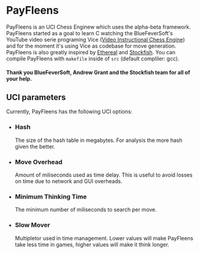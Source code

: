 # PayFleens
PayFleens is an UCI Chess Enginew which uses the alpha-beta framework. PayFleens started as a goal to learn C watching the BlueFeverSoft's YouTube video serie programing Vice ([Video Instructional Chess Engine](https://www.chessprogramming.org/Vice)) and for the moment it's using Vice as codebase for move generation. PayFleens is also greatly inspired by [Ethereal](https://github.com/AndyGrant/Ethereal) and [Stockfish](https://stockfishchess.org/). You can compile PayFleens with `makefile` inside of `src` (default compliler: gcc).

#### Thank you BlueFeverSoft, Andrew Grant and the Stockfish team for all of your help.

## UCI parameters

Currently, PayFleens has the following UCI options:

* ### Hash
  The size of the hash table in megabytes. For analysis the more hash given the better.

* ### Move Overhead
  Amount of miliseconds used as time delay. This is useful to avoid losses on time
  due to network and GUI overheads.

* ### Minimum Thinking Time
  The minimum number of miliseconds to search per move.

* ### Slow Mover
  Multipletor used in time management. Lower values will make PayFleens take less time in games, higher values will make it think longer.
